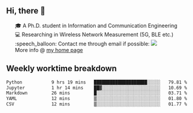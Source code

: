 <h2 > Hi, there 👋 </h3>

<div >
 <ul>
 🎓 A Ph.D. student in Information and Communication Engineering <br>
 💻 Researching in Wireless Network Measurement (5G, BLE etc.)<br>
 :speech_balloon: Contact me through email if possible: <a href="mailto:ethanjia@sjtu.edu.cn"><img src="https://img.shields.io/badge/-ethanjia@sjtu.edu.cn-c14438?style=plastic&logo=Gmail&logoColor=white&link=mailto:mailto:ethanjia@sjtu.edu.cn"></a> <br>
  More info @ <a href="https://haifengjia.github.io">my home page</a>
 </ul>
</div>

<h2 >
Weekly worktime breakdown
</h1>


<!--START_SECTION:waka-->

```txt
Python           9 hrs 19 mins   ████████████████████░░░░░   79.81 %
Jupyter          1 hr 14 mins    ██▓░░░░░░░░░░░░░░░░░░░░░░   10.69 %
Markdown         26 mins         █░░░░░░░░░░░░░░░░░░░░░░░░   03.71 %
YAML             12 mins         ▒░░░░░░░░░░░░░░░░░░░░░░░░   01.80 %
CSV              12 mins         ▒░░░░░░░░░░░░░░░░░░░░░░░░   01.77 %
```

<!--END_SECTION:waka-->


